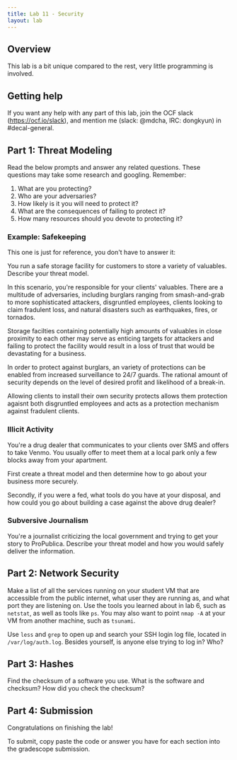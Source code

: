 ```yaml
---
title: Lab 11 - Security
layout: lab
---
```


## Overview
This lab is a bit unique compared to the rest, very little programming is
involved. 

## Getting help
If you want any help with any part of this lab, join the OCF slack
(<https://ocf.io/slack>), and mention me (slack: @mdcha, IRC: dongkyun) in
 #decal-general.

## Part 1: Threat Modeling
Read the below prompts and answer any related questions. These questions may
take some research and googling. Remember:
1. What are you protecting?
2. Who are your adversaries?
3. How likely is it you will need to protect it?
4. What are the consequences of failing to protect it?
5. How many resources should you devote to protecting it?

### Example: Safekeeping
This one is just for reference, you don't have to answer it:

You run a safe storage facility for customers to store a variety of valuables.
Describe your threat model.

In this scenario, you're responsible for your clients' valuables. There are a
multitude of adversaries, including burglars ranging from smash-and-grab to more
sophisticated attackers, disgruntled employees, clients looking to claim
fradulent loss, and natural disasters such as earthquakes, fires, or tornados.

Storage facilties containing potentially high amounts of valuables in close
proximity to each other may serve as enticing targets for attackers and failing
to protect the facility would result in a loss of trust that would be
devastating for a business. 

In order to protect against burglars, an variety of protections can be enabled
from increased surveillance to 24/7 guards. The rational amount of security
depends on the level of desired profit and likelihood of a break-in.

Allowing clients to install their own security protects allows them protection
agaisnt both disgruntled employees and acts as a protection mechanism against
fradulent clients. 

### Illicit Activity
You're a drug dealer that communicates to your clients over SMS and offers to
take Venmo. You usually offer to meet them at a local park only a few blocks
away from your apartment. 

First create a threat model and then determine how to go about your business
more securely. 

Secondly, if you were a fed, what tools do you have at your disposal, and how
could you go about building a case against the above drug dealer?

### Subversive Journalism
You're a journalist criticizing the local government and trying to get your
story to ProPublica. Describe your threat model and how you would safely deliver
the information.

## Part 2: Network Security
Make a list of all the services running on your student VM that are accessible
from the public internet, what user they are running as, and what port they are
listening on. Use the tools you learned about in lab 6, such as `netstat`, as
well as tools like `ps`. You may also want to point `nmap -A` at your VM from
another machine, such as `tsunami`.

Use `less` and `grep` to open up and search your SSH login log file, located in
`/var/log/auth.log`. Besides yourself, is anyone else trying to log in? Who?

## Part 3: Hashes
Find the checksum of a software you use. What is the software and checksum? How
did you check the checksum?

## Part 4: Submission

Congratulations on finishing the lab!

To submit, copy paste the code or answer you have for each section into the gradescope
submission.
